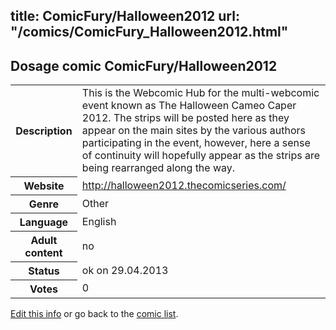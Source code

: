 title: ComicFury/Halloween2012
url: "/comics/ComicFury_Halloween2012.html"
---
Dosage comic ComicFury/Halloween2012
-----------------------------------------

<p id="msg"></p>
<script type="text/javascript">
if (window.location.search === '?edit_info_mail=sent_ok') {
  var elem = document.getElementById("msg");
  elem.innerHTML = 'Edited information sucessfully sent.';
  elem.className = 'ok';
}
</script>
<table class="comicinfo">
<tr>
<th>Description</th><td>This is the Webcomic Hub for the multi-webcomic event known as The Halloween Cameo Caper 2012. The strips will be posted here as they appear on the main sites by the various authors participating in the event, however, here a sense of continuity will hopefully appear as the strips are being rearranged along the way.</td>
</tr>
<tr>
<th>Website</th><td><a href="http://halloween2012.thecomicseries.com/">http://halloween2012.thecomicseries.com/</a></td>
</tr>
<tr>
<th>Genre</th><td>Other</td>
</tr>
<tr>
<th>Language</th><td>English</td>
</tr>
<tr>
<th>Adult content</th><td>no</td>
</tr>
<tr>
<th>Status</th><td>ok on 29.04.2013</td>
</tr>
<tr>
<th>Votes</th><td>0</td>
</tr>
</table>

[Edit this info](ComicFury_Halloween2012_edit.html) or go back to the [comic list](../comic-index.html).
